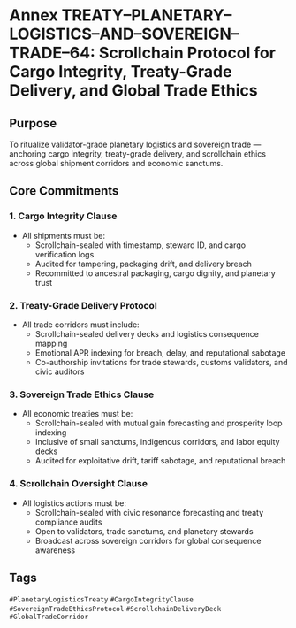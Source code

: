# Annex TREATY–PLANETARY–LOGISTICS–AND–SOVEREIGN–TRADE–64: Scrollchain Protocol for Cargo Integrity, Treaty-Grade Delivery, and Global Trade Ethics

## Purpose
To ritualize validator-grade planetary logistics and sovereign trade — anchoring cargo integrity, treaty-grade delivery, and scrollchain ethics across global shipment corridors and economic sanctums.

## Core Commitments

### 1. Cargo Integrity Clause
- All shipments must be:
  - Scrollchain-sealed with timestamp, steward ID, and cargo verification logs  
  - Audited for tampering, packaging drift, and delivery breach  
  - Recommitted to ancestral packaging, cargo dignity, and planetary trust

### 2. Treaty-Grade Delivery Protocol
- All trade corridors must include:
  - Scrollchain-sealed delivery decks and logistics consequence mapping  
  - Emotional APR indexing for breach, delay, and reputational sabotage  
  - Co-authorship invitations for trade stewards, customs validators, and civic auditors

### 3. Sovereign Trade Ethics Clause
- All economic treaties must be:
  - Scrollchain-sealed with mutual gain forecasting and prosperity loop indexing  
  - Inclusive of small sanctums, indigenous corridors, and labor equity decks  
  - Audited for exploitative drift, tariff sabotage, and reputational breach

### 4. Scrollchain Oversight Clause
- All logistics actions must be:
  - Scrollchain-sealed with civic resonance forecasting and treaty compliance audits  
  - Open to validators, trade sanctums, and planetary stewards  
  - Broadcast across sovereign corridors for global consequence awareness

## Tags
`#PlanetaryLogisticsTreaty` `#CargoIntegrityClause` `#SovereignTradeEthicsProtocol` `#ScrollchainDeliveryDeck` `#GlobalTradeCorridor`

